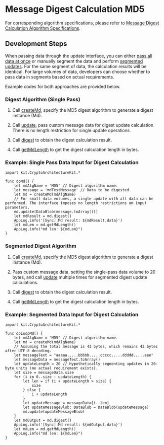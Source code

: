 # Message Digest Calculation MD5

For corresponding algorithm specifications, please refer to [Message Digest Calculation Algorithm Specifications](./cj-crypto-generate-message-digest-overview.md#supported-algorithms-and-specifications).

## Development Steps

When passing data through the update interface, you can either [pass all data at once](#digest-algorithm-single-pass) or manually segment the data and perform [segmented updates](#segmented-digest-algorithm). For the same segment of data, the calculation results will be identical. For large volumes of data, developers can choose whether to pass data in segments based on actual requirements.

Example codes for both approaches are provided below.

### Digest Algorithm (Single Pass)

1. Call [createMd](../../../../API_Reference/source_en/apis/CryptoArchitectureKit/cj-apis-crypto.md#func-createmdstring), specify the MD5 digest algorithm to generate a digest instance (Md).

2. Call [update](../../../../API_Reference/source_en/apis/CryptoArchitectureKit/cj-apis-crypto.md#func-updatedatablob-2), pass custom message data for digest update calculation. There is no length restriction for single update operations.

3. Call [digest](../../../../API_Reference/source_en/apis/CryptoArchitectureKit/cj-apis-crypto.md#func-digest) to obtain the digest calculation result.

4. Call [getMdLength](../../../../API_Reference/source_en/apis/CryptoArchitectureKit/cj-apis-crypto.md#func-getmdlength) to get the digest calculation length in bytes.

### Example: Single Pass Data Input for Digest Calculation

<!-- compile -->

```cangjie
import kit.CryptoArchitectureKit.*

func doMd() {
    let mdAlgName = 'MD5' // Digest algorithm name.
    let message = 'mdTestMessage' // Data to be digested.
    let md = createMd(mdAlgName)
    // For small data volumes, a single update with all data can be performed. The interface imposes no length restrictions on input parameters.
    md.update(DataBlob(message.toArray()))
    let mdResult = md.digest()
    AppLog.info('[Sync]:Md result: ${mdResult.data}')
    let mdLen = md.getMdLength()
    AppLog.info("md len: ${mdLen}")
}
```

### Segmented Digest Algorithm

1. Call [createMd](../../../../API_Reference/source_en/apis/CryptoArchitectureKit/cj-apis-crypto.md#func-createmdstring), specify the MD5 digest algorithm to generate a digest instance (Md).

2. Pass custom message data, setting the single-pass data volume to 20 bytes, and call [update](../../../../API_Reference/source_en/apis/CryptoArchitectureKit/cj-apis-crypto.md#func-updatedatablob-2) multiple times for segmented digest update calculations.

3. Call [digest](../../../../API_Reference/source_en/apis/CryptoArchitectureKit/cj-apis-crypto.md#func-digest) to obtain the digest calculation result.

4. Call [getMdLength](../../../../API_Reference/source_en/apis/CryptoArchitectureKit/cj-apis-crypto.md#func-getmdlength) to get the digest calculation length in bytes.

### Example: Segmented Data Input for Digest Calculation

<!-- compile -->

```cangjie
import kit.CryptoArchitectureKit.*

func doLoopMd() {
    let mdAlgName = "MD5" // Digest algorithm name.
    let md = createMd(mdAlgName)
    // Assuming the total message is 43 bytes, which remains 43 bytes after UTF-8 decoding.
    let messageText = "aaaaa.....bbbbb.....ccccc.....ddddd.....eee"
    let messageData = messageText.toArray()
    let updateLength = 20 // Hypothetically segmenting updates in 20-byte units (no actual requirement exists).
    let size = messageData.size
    for (i in 0..size : updateLength) {
        let len = if (i + updateLength > size) {
            size
        } else {
            i + updateLength
        }
        let updateMessage = messageData[i..len]
        let updateMessageBlob: DataBlob = DataBlob(updateMessage)
        md.update(updateMessageBlob)
    }
    let mdOutput = md.digest()
    AppLog.info('[Sync]:Md result: ${mdOutput.data}')
    let mdLen = md.getMdLength()
    AppLog.info("md len: ${mdLen}")
}
```